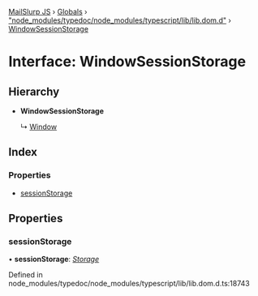 [MailSlurp JS](../README.md) › [Globals](../globals.md) › ["node_modules/typedoc/node_modules/typescript/lib/lib.dom.d"](../modules/_node_modules_typedoc_node_modules_typescript_lib_lib_dom_d_.md) › [WindowSessionStorage](_node_modules_typedoc_node_modules_typescript_lib_lib_dom_d_.windowsessionstorage.md)

# Interface: WindowSessionStorage

## Hierarchy

* **WindowSessionStorage**

  ↳ [Window](_node_modules_typedoc_node_modules_typescript_lib_lib_dom_d_.window.md)

## Index

### Properties

* [sessionStorage](_node_modules_typedoc_node_modules_typescript_lib_lib_dom_d_.windowsessionstorage.md#sessionstorage)

## Properties

###  sessionStorage

• **sessionStorage**: *[Storage](_node_modules_typedoc_node_modules_typescript_lib_lib_dom_d_.storage.md)*

Defined in node_modules/typedoc/node_modules/typescript/lib/lib.dom.d.ts:18743
